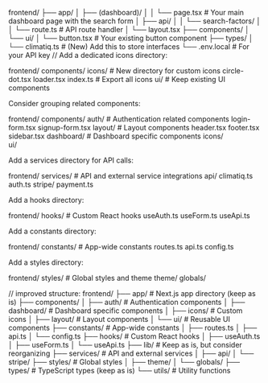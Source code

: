 frontend/
├── app/
│ ├── (dashboard)/
│ │ └── page.tsx # Your main dashboard page with the search form
│ ├── api/
│ │ └── search-factors/
│ │ └── route.ts # API route handler
│ └── layout.tsx
├── components/
│ └── ui/
│ └── button.tsx # Your existing button component
├── types/
│ └── climatiq.ts # (New) Add this to store interfaces
└── .env.local # For your API key
//
Add a dedicated icons directory:

frontend/
components/
icons/ # New directory for custom icons
circle-dot.tsx
loader.tsx
index.ts # Export all icons
ui/ # Keep existing UI components

Consider grouping related components:

frontend/
components/
auth/ # Authentication related components
login-form.tsx
signup-form.tsx
layout/ # Layout components
header.tsx
footer.tsx
sidebar.tsx
dashboard/ # Dashboard specific components
icons/  
 ui/

Add a services directory for API calls:

frontend/
services/ # API and external service integrations
api/
climatiq.ts
auth.ts
stripe/
payment.ts

Add a hooks directory:

frontend/
hooks/ # Custom React hooks
useAuth.ts
useForm.ts
useApi.ts

Add a constants directory:

frontend/
constants/ # App-wide constants
routes.ts
api.ts
config.ts

Add a styles directory:

frontend/
styles/ # Global styles and theme
theme/
globals/

// improved structure:
frontend/
├── app/ # Next.js app directory (keep as is)
├── components/
│ ├── auth/ # Authentication components
│ ├── dashboard/ # Dashboard specific components
│ ├── icons/ # Custom icons
│ ├── layout/ # Layout components
│ └── ui/ # Reusable UI components
├── constants/ # App-wide constants
│ ├── routes.ts
│ ├── api.ts
│ └── config.ts
├── hooks/ # Custom React hooks
│ ├── useAuth.ts
│ ├── useForm.ts
│ └── useApi.ts
├── lib/ # Keep as is, but consider reorganizing
├── services/ # API and external services
│ ├── api/
│ └── stripe/
├── styles/ # Global styles
│ ├── theme/
│ └── globals/
├── types/ # TypeScript types (keep as is)
└── utils/ # Utility functions
